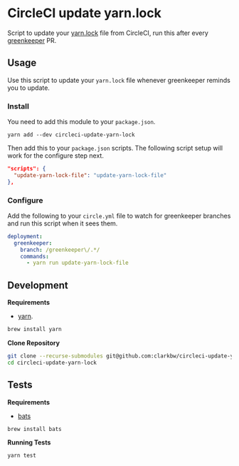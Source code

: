 # CircleCI update yarn.lock

Script to update your [yarn.lock](https://yarnpkg.com/en/docs/yarn-lock) file from CircleCI, run this after every [greenkeeper](https://greenkeeper.io/) PR.

## Usage

Use this script to update your `yarn.lock` file whenever greenkeeper reminds you to update.

### Install

You need to add this module to your `package.json`.

```
yarn add --dev circleci-update-yarn-lock
```

Then add this to your `package.json` scripts.  The following script setup will work for the configure step next.

```json
"scripts": {
  "update-yarn-lock-file": "update-yarn-lock-file"
},
```

### Configure

Add the following to your `circle.yml` file to watch for greenkeeper branches and run this script when it sees them.

```yml
deployment:
  greenkeeper:
    branch: /greenkeeper\/.*/
    commands:
      - yarn run update-yarn-lock-file
```

## Development

**Requirements**

* [yarn](https://yarnpkg.com/).

```bash
brew install yarn
```

**Clone Repository**

```bash
git clone --recurse-submodules git@github.com:clarkbw/circleci-update-yarn-lock.git
cd circleci-update-yarn-lock
```

## Tests

**Requirements**

* [bats](https://github.com/sstephenson/bats)

```bash
brew install bats
```

**Running Tests**

```bash
yarn test
```
